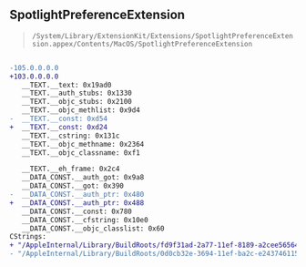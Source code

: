 ## SpotlightPreferenceExtension

> `/System/Library/ExtensionKit/Extensions/SpotlightPreferenceExtension.appex/Contents/MacOS/SpotlightPreferenceExtension`

```diff

-105.0.0.0.0
+103.0.0.0.0
   __TEXT.__text: 0x19ad0
   __TEXT.__auth_stubs: 0x1330
   __TEXT.__objc_stubs: 0x2100
   __TEXT.__objc_methlist: 0x9d4
-  __TEXT.__const: 0xd54
+  __TEXT.__const: 0xd24
   __TEXT.__cstring: 0x131c
   __TEXT.__objc_methname: 0x2364
   __TEXT.__objc_classname: 0xf1

   __TEXT.__eh_frame: 0x2c4
   __DATA_CONST.__auth_got: 0x9a8
   __DATA_CONST.__got: 0x390
-  __DATA_CONST.__auth_ptr: 0x480
+  __DATA_CONST.__auth_ptr: 0x488
   __DATA_CONST.__const: 0x780
   __DATA_CONST.__cfstring: 0x10e0
   __DATA_CONST.__objc_classlist: 0x60
CStrings:
+ "/AppleInternal/Library/BuildRoots/fd9f31ad-2a77-11ef-8189-a2cee5656455/Library/Caches/com.apple.xbs/Sources/SpotlightApp/SpotlightPreferenceExtension/Privacy/SpotlightPref.m"
- "/AppleInternal/Library/BuildRoots/0d0cb32e-3694-11ef-ba2c-e2437461156c/Library/Caches/com.apple.xbs/Sources/SpotlightApp/SpotlightPreferenceExtension/Privacy/SpotlightPref.m"

```
